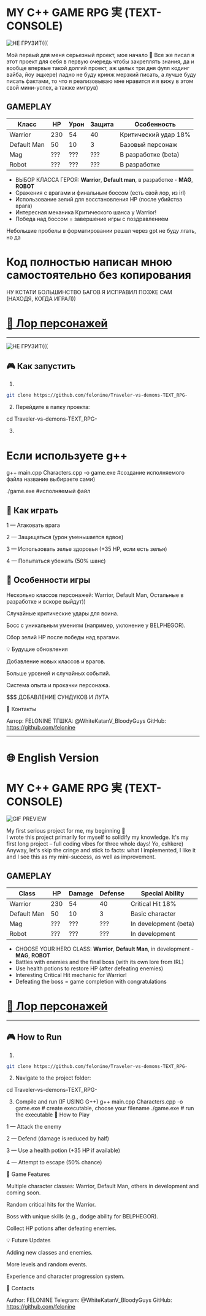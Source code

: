 # MY C++ GAME RPG 実 (TEXT-CONSOLE) 
![НЕ ГРУЗИТ(((](https://99px.ru/sstorage/86/2018/08/image_860508181239328759551.gif)

Мой первый для меня серьезный проект, мое начало 🌌 
Все же писал я этот проект для себя в первую очередь чтобы закреплять знания, да и вообще впервые такой долгий проект, аж целых три дня фулл кодинг вайба, йоу эщкере) ладно не буду кринж мерзкий писать, а лучше буду писать фактами, то что я реализовываю мне нравится и я вижу в этом свой мини-успех, а также импрув)


## GAMEPLAY 

| Класс       | HP  | Урон | Защита | Особенность          |
| ----------- | --- | ---- | ------ | -------------------- |
| Warrior     | 230 | 54   | 40     | Критический удар 18% |
| Default Man | 50  | 10   | 3      | Базовый персонаж     |
| Mag         | ??? | ???  | ???    | В разработке (beta)  |
| Robot       | ??? | ???  | ???    | В разработке         |

- ВЫБОР КЛАССА ГЕРОЯ: **Warrior**, **Default man**, в разработке - **MAG**, **ROBOT**
- Сражения с врагами и финальным боссом (есть свой лор, из irl)
- Использование зелий для восстановления HP (после убийства врага)
- Интересная механика Критического шанса у Warrior!
- Победа над боссом = завершение игры с поздравлением
  

Небольшие пробелы в форматировании решал через gpt не буду лгать, но да
# Код полностью написан мною самостоятельно без копирования
НУ КСТАТИ БОЛЬШИНСТВО БАГОВ Я ИСПРАВИЛ ПОЗЖЕ САМ (НАХОДЯ, КОГДА ИГРАЛ))

# [📖 Лор персонажей](./LORE.md)
---

![НЕ ГРУЗИТ(((](https://i.pinimg.com/originals/09/5b/13/095b13f912db249d70007f8fdae19333.gif)

## 🎮 Как запустить
1.
```bash
git clone https://github.com/felonine/Traveler-vs-demons-TEXT_RPG-
```
2. Перейдите в папку проекта:

cd Traveler-vs-demons-TEXT_RPG-

3. 
# Если используете g++
g++ main.cpp Characters.cpp -o game.exe  #создание исполняемого файла название выбираете сами)

./game.exe  #исполняемый файл

## 💢 Как играть

1 — Атаковать врага

2 — Защищаться (урон уменьшается вдвое)

3 — Использовать зелье здоровья (+35 HP, если есть зелья)

4 — Попытаться убежать (50% шанс)

## 🧩 Особенности игры 
Несколько классов персонажей: Warrior, Default Man, Остальные в разработке и вскоре выйдут))

Случайные критические удары для воина.

Босс с уникальным умениям (например, уклонение у BELPHEGOR).

Сбор зелий HP после победы над врагами.

💡 Будущие обновления

Добавление новых классов и врагов.

Больше уровней и случайных событий.

Система опыта и прокачки персонажа.

$$$ ДОБАВЛЕНИЕ СУНДУКОВ И ЛУТА


🤝 Контакты

Автор: FELONINE
ТГШКА: @WhiteKatanV_BloodyGuys
GitHub: https://github.com/felonine


---

# 🌐 English Version

# MY C++ GAME RPG 実 (TEXT-CONSOLE)
![GIF PREVIEW](https://99px.ru/sstorage/86/2018/08/image_860508181239328759551.gif)

My first serious project for me, my beginning 🌌  
I wrote this project primarily for myself to solidify my knowledge. It's my first long project – full coding vibes for three whole days! Yo, eshkere)  
Anyway, let's skip the cringe and stick to facts: what I implemented, I like it and I see this as my mini-success, as well as improvement.

## GAMEPLAY 

| Class       | HP  | Damage | Defense | Special Ability        |
| ----------- | --- | ------ | ------- | -------------------- |
| Warrior     | 230 | 54     | 40      | Critical Hit 18%      |
| Default Man | 50  | 10     | 3       | Basic character       |
| Mag         | ??? | ???    | ???     | In development (beta) |
| Robot       | ??? | ???    | ???     | In development        |

- CHOOSE YOUR HERO CLASS: **Warrior**, **Default Man**, in development - **MAG**, **ROBOT**
- Battles with enemies and the final boss (with its own lore from IRL)
- Use health potions to restore HP (after defeating enemies)
- Interesting Critical Hit mechanic for Warrior!
- Defeating the boss = game completion with congratulations


# [📖 Лор персонажей](./LORE.md)

---

## 🎮 How to Run
1.
```bash
git clone https://github.com/felonine/Traveler-vs-demons-TEXT_RPG-
```
2. Navigate to the project folder:

cd Traveler-vs-demons-TEXT_RPG-

3. Compile and run 
(IF USING G++)
g++ main.cpp Characters.cpp -o game.exe  # create executable, choose your filename
./game.exe                               # run the executable
💢 How to Play

1 — Attack the enemy

2 — Defend (damage is reduced by half)

3 — Use a health potion (+35 HP if available)

4 — Attempt to escape (50% chance)

🧩 Game Features

Multiple character classes: Warrior, Default Man, others in development and coming soon.

Random critical hits for the Warrior.

Boss with unique skills (e.g., dodge ability for BELPHEGOR).

Collect HP potions after defeating enemies.

💡 Future Updates

Adding new classes and enemies.

More levels and random events.

Experience and character progression system.

🤝 Contacts

Author: FELONINE
Telegram: @WhiteKatanV_BloodyGuys
GitHub: https://github.com/felonine
